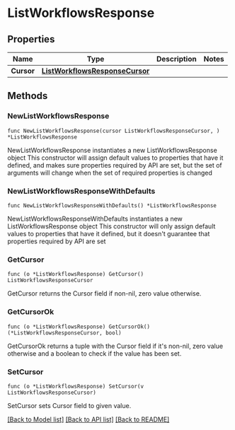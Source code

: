 # ListWorkflowsResponse

## Properties

Name | Type | Description | Notes
------------ | ------------- | ------------- | -------------
**Cursor** | [**ListWorkflowsResponseCursor**](ListWorkflowsResponseCursor.md) |  | 

## Methods

### NewListWorkflowsResponse

`func NewListWorkflowsResponse(cursor ListWorkflowsResponseCursor, ) *ListWorkflowsResponse`

NewListWorkflowsResponse instantiates a new ListWorkflowsResponse object
This constructor will assign default values to properties that have it defined,
and makes sure properties required by API are set, but the set of arguments
will change when the set of required properties is changed

### NewListWorkflowsResponseWithDefaults

`func NewListWorkflowsResponseWithDefaults() *ListWorkflowsResponse`

NewListWorkflowsResponseWithDefaults instantiates a new ListWorkflowsResponse object
This constructor will only assign default values to properties that have it defined,
but it doesn't guarantee that properties required by API are set

### GetCursor

`func (o *ListWorkflowsResponse) GetCursor() ListWorkflowsResponseCursor`

GetCursor returns the Cursor field if non-nil, zero value otherwise.

### GetCursorOk

`func (o *ListWorkflowsResponse) GetCursorOk() (*ListWorkflowsResponseCursor, bool)`

GetCursorOk returns a tuple with the Cursor field if it's non-nil, zero value otherwise
and a boolean to check if the value has been set.

### SetCursor

`func (o *ListWorkflowsResponse) SetCursor(v ListWorkflowsResponseCursor)`

SetCursor sets Cursor field to given value.



[[Back to Model list]](../README.md#documentation-for-models) [[Back to API list]](../README.md#documentation-for-api-endpoints) [[Back to README]](../README.md)


